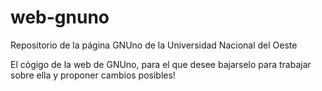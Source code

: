 # web-gnuno
Repositorio de la página GNUno de la Universidad Nacional del Oeste

El cógigo de la web de GNUno, para el que desee bajarselo para trabajar sobre ella y proponer cambios posibles!
